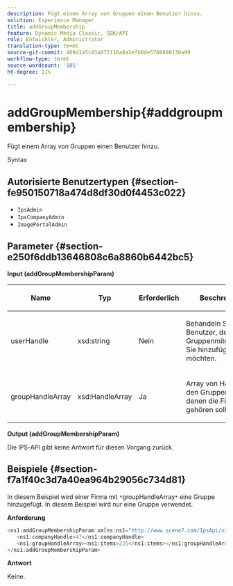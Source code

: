 ```yaml
---
description: Fügt einem Array von Gruppen einen Benutzer hinzu.
solution: Experience Manager
title: addGroupMembership
feature: Dynamic Media Classic, SDK/API
role: Entwickler, Administrator
translation-type: tm+mt
source-git-commit: 469d1a5c43a972116a8a2efb0de5708800130a99
workflow-type: tm+mt
source-wordcount: '101'
ht-degree: 11%

---
```



# addGroupMembership{#addgroupmembership}

Fügt einem Array von Gruppen einen Benutzer hinzu.

Syntax

## Autorisierte Benutzertypen {#section-fe950150718a474d8df30d0f4453c022}

* `IpsAdmin`
* `IpsCompanyAdmin`
* `ImagePortalAdmin`

## Parameter {#section-e250f6ddb13646808c6a8860b6442bc5}

**Input (addGroupMembershipParam)**

<table id="table_71AD8902E4854CA5A12379DBA4DF17C7"> 
 <thead> 
  <tr> 
   <th colname="col1" class="entry"> <p>Name </p> </th> 
   <th colname="col2" class="entry"> <p>Typ </p> </th> 
   <th colname="col3" class="entry"> <p>Erforderlich </p> </th> 
   <th colname="col4" class="entry"> <p>Beschreibung </p> </th> 
  </tr> 
 </thead>
 <tbody> 
  <tr> 
   <td colname="col1"> <span class="codeph"> <span class="varname"> userHandle</span> </span> </td> 
   <td colname="col2"> <span class="codeph"> xsd:string</span> </td> 
   <td colname="col3"> <p>Nein </p> </td> 
   <td colname="col4"> <p>Behandeln Sie den Benutzer, dessen Gruppenmitgliedschaft Sie hinzufügen möchten. </p> </td> 
  </tr> 
  <tr> 
   <td colname="col1"> <span class="codeph"> <span class="varname"> groupHandleArray</span> </span> </td> 
   <td colname="col2"> <span class="codeph"> xsd:HandleArray</span> </td> 
   <td colname="col3"> <p>Ja </p> </td> 
   <td colname="col4"> <p>Array von Handles zu den Gruppen, zu denen die Firma gehören soll. </p> </td> 
  </tr> 
 </tbody> 
</table>

**Output (addGroupMembershipParam)**

Die IPS-API gibt keine Antwort für diesen Vorgang zurück.

## Beispiele {#section-f7a1f40c3d7a40ea964b29056c734d81}

In diesem Beispiel wird einer Firma mit `*`groupHandleArray`*` eine Gruppe hinzugefügt. In diesem Beispiel wird nur eine Gruppe verwendet.

**Anforderung**

```java
<ns1:addGroupMembershipParam xmlns:ns1="http://www.scene7.com/IpsApi/xsd">
   <ns1:companyHandle>47</ns1:companyHandle>
   <ns1:groupHandleArray><ns1:items>225</ns1:items></ns1:groupHandleArray>
</ns1:addGroupMembershipParam>
```

**Antwort**

Keine.
